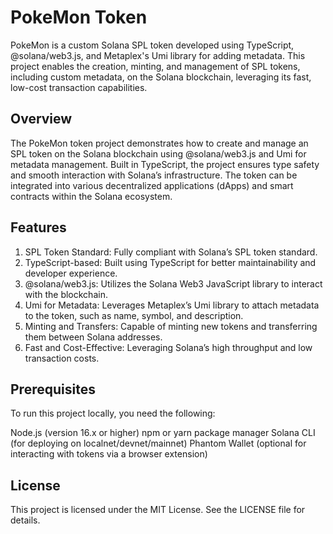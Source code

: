 # **PokeMon Token**

PokeMon is a custom Solana SPL token developed using TypeScript, @solana/web3.js, and Metaplex's Umi library for adding metadata. This project enables the creation, minting, and management of SPL tokens, including custom metadata, on the Solana blockchain, leveraging its fast, low-cost transaction capabilities.

## **Overview**

The PokeMon token project demonstrates how to create and manage an SPL token on the Solana blockchain using @solana/web3.js and Umi for metadata management. Built in TypeScript, the project ensures type safety and smooth interaction with Solana’s infrastructure. The token can be integrated into various decentralized applications (dApps) and smart contracts within the Solana ecosystem.

## **Features**

1. SPL Token Standard: Fully compliant with Solana’s SPL token standard.
2. TypeScript-based: Built using TypeScript for better maintainability and developer experience.
3. @solana/web3.js: Utilizes the Solana Web3 JavaScript library to interact with the blockchain.
4. Umi for Metadata: Leverages Metaplex’s Umi library to attach metadata to the token, such as name, symbol, and description.
5. Minting and Transfers: Capable of minting new tokens and transferring them between Solana addresses.
6. Fast and Cost-Effective: Leveraging Solana’s high throughput and low transaction costs.

## **Prerequisites**

To run this project locally, you need the following:

Node.js (version 16.x or higher)
npm or yarn package manager
Solana CLI (for deploying on localnet/devnet/mainnet)
Phantom Wallet (optional for interacting with tokens via a browser extension)

## **License**

This project is licensed under the MIT License. See the LICENSE file for details.


